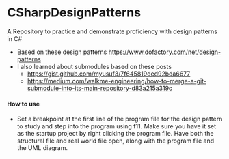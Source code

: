 # CSharpDesignPatterns
A Repository to practice and demonstrate proficiency with design patterns in C#

- Based on these design patterns https://www.dofactory.com/net/design-patterns
- I also learned about submodules based on these posts
   - https://gist.github.com/myusuf3/7f645819ded92bda6677
   - https://medium.com/walkme-engineering/how-to-merge-a-git-submodule-into-its-main-repository-d83a215a319c

#### How to use
- Set a breakpoint at the first line of the program file for the design pattern to study and step into the program using f11. Make sure you have it set as the startup project by right clicking the program file. Have both the structural file and real world file open, along with the program file and the UML diagram. 
